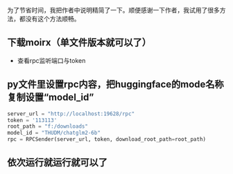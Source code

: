 为了节省时间，我把作者中说明精简了一下。顺便感谢一下作者，我试用了很多方法，都没有这个方法顺畅。
## 下载moirx（单文件版本就可以了）
  - 查看rpc监听端口与token
## py文件里设置rpc内容，把huggingface的mode名称复制设置“model_id”
```python
server_url = "http://localhost:19628/rpc"
token = '113113'
root_path = "f:/downloads"
model_id = "THUDM/chatglm2-6b"
rpc = RPCSender(server_url, token, download_root_path=root_path)
```
## 依次运行就运行就可以了
